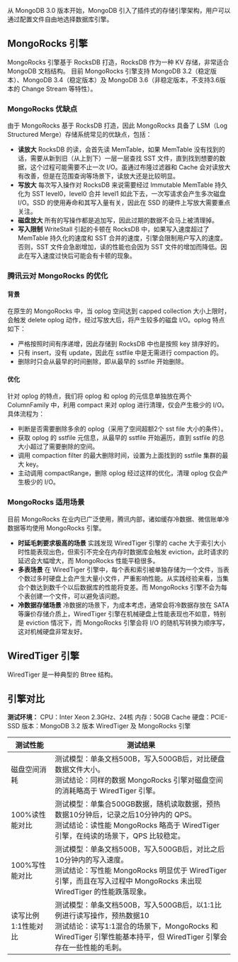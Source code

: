 从 MongoDB 3.0 版本开始，MongoDB 引入了插件式的存储引擎架构，用户可以通过配置文件自由地选择数据库引擎。

## MongoRocks 引擎
MongoRocks 引擎基于 RocksDB 打造，RocksDB 作为一种 KV 存储，非常适合 MongoDB 文档结构。
目前 MongoRocks 引擎支持 MongoDB 3.2（稳定版本）、MongoDB 3.4（稳定版本）及 MongoDB 3.6（非稳定版本，不支持3.6版本的 Change Stream 等特性）。

### MongoRocks 优缺点
由于 MongoRocks 基于 RocksDB 打造，因此 MongoRocks 具备了 LSM（Log Structured Merge）存储系统常见的优缺点，包括：

- **读放大**
RocksDB 的读，会首先读 MemTable，如果 MemTable 没有找到的话，需要从新到旧（从上到下）一层一层查找 SST 文件，直到找到想要的数据，这个过程可能需要不止一次 I/O。虽通过布隆过滤器和 Cache 会对读放大有改善，但是在范围查询等场景下，读放大还是比较明显。
- **写放大**
每次写入操作对 RocksDB 来说需要经过 Immutable MemTable 持久化为 SST level0，level0 合并 level1 如此下去，一次写请求会产生多次磁盘 I/O。SSD 的使用寿命和其写入量有关，因此在 SSD 的硬件上写放大需要重点关注。
- **磁盘放大**
所有的写操作都是追加写，因此过期的数据不会马上被清理掉。
- **写入限制**
WriteStall 引起的卡顿在 RocksDB 中，如果写入速度超过了 MemTable 持久化的速度和 SST 合并的速度，引擎会限制用户写入的速度。否则，SST 文件会急剧增加，读的性能也会因为 SST 文件的增加而降低。因此在写入速度过快后可能会有卡顿的现象。

### 腾讯云对 MongoRocks 的优化
#### 背景
在原生的 MongoRocks 中，当 oplog 空间达到 capped collection 大小上限时，会触发 delete oplog 动作，经过写放大后，将产生较多的磁盘 I/O。oplog 特点如下：
- 严格按照时间有序递增，因此存储到 RocksDB 中也是按照 key 排序好的。
- 只有 insert，没有 update，因此在 sstfile 中是无需进行 compaction 的。
- 删除时只会从最早的时间删除，即从最早的 sstfile 开始删除。

#### 优化
针对 oplog 的特点，我们将 oplog 和 oplog 的元信息单独放在两个 ColumnFamily 中，利用 compact 来对 oplog 进行清理，仅会产生极少的 I/O。具体流程为：
- 判断是否需要删除多余的 oplog（采用了空间超额2个 sst file 大小的条件）。
- 获取 oplog 的 sstfile 元信息，从最早的 sstfile 开始遍历，直到 sstfile 的总大小超过了需要删除的空间。
- 调用 compaction filter 的最大删除时间，设置为上面找到的 sstfile 集群的最大 key。
- 主动调用 compactRange，删除 oplog 经过这样的优化，清理 oplog 仅会产生极少的 I/O。

### MongoRocks 适用场景
目前 MongoRocks 在业内已广泛使用，腾讯内部，诸如缓存冷数据、微信账单冷数据等均使用 MongoRocks 引擎。
- **时延毛刺要求极高的场景**
实践发现 WiredTiger 引擎的 cache 大于索引大小时性能表现出色，但索引不完全在内存时数据库会触发 eviction，此时请求的延迟会大幅增大，而 MongoRocks 性能平稳很多。
- **多表场景**
在 WiredTiger 引擎中，每个表和索引被单独存储为一个文件，当表个数过多时硬盘上会产生大量小文件，严重影响性能。从实践经验来看，当集合个数达到数千个以后数据库的性能将变差。而 MongoRocks 引擎不会为每个表创建一个文件，可以避免该问题。
- **冷数据存储场景**
冷数据的场景下，为成本考虑，通常会将冷数据存放在 SATA 等廉价存储介质上，WiredTiger 引擎在机械硬盘上性能表现也不如意，特别是 eviction 情况下，而 MongoRocks 引擎会将 I/O 的随机写转换为顺序写，这对机械硬盘非常友好。

## WiredTiger 引擎
WiredTiger 是一种典型的 Btree 结构。

## 引擎对比
**测试环境：**
CPU：Inter Xeon 2.3GHz、24核
内存：50GB Cache
硬盘：PCIE-SSD
版本：MongoDB 3.2 版本 WiredTiger 及 MongoRocks 引擎

| 测试性能 | 测试结果 | 
|---------|---------|
| 磁盘空间消耗 |测试模型：单条文档500B，写入500GB后，对比硬盘数据文件大小。<br>测试结论：同样的数据 MongoRocks 引擎对磁盘空间的消耗略高于 WiredTiger 引擎。 | 
| 100%读性能对比 |测试模型：单集合500GB数据，随机读取数据，预热数据10分钟后，记录之后10分钟内的 QPS。<br>测试结论：读性能 MongoRocks 略高于 WiredTiger 引擎，在纯读的场景下，QPS 比较稳定。| 
| 100%写性能对比 |测试模型：单条文档500B，写入500GB后，对比之后10分钟内的写入速度。<br>测试结论：写性能 MongoRocks 明显优于 WiredTiger 引擎，而且在写入过程中 MongoRocks 未出现 WiredTiger 的性能跌落现象。 | 
| 读写比例1:1性能对比 |测试模型：单条文档500B，写入500GB后，以1:1比例进行读写操作，预热数据10<br>测试结论：读写1:1混合的场景下，MongoRocks 和 WiredTiger 引擎性能基本持平，但 WiredTiger 引擎会存在一些性能的毛刺。 | 








